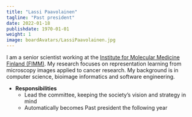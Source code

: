 ```yaml
---
title: "Lassi Paavolainen"
tagline: "Past president"
date: 2022-01-18
publishdate: 1970-01-01
weight: 1
image: boardAvatars/LassiPaavolainen.jpg
---
```


I am a senior scientist working at the [Institute for Molecular Medicine Finland (FIMM)](https://www.fimm.fi). My research focuses on representation learning from microscopy images applied to cancer research.
My background is in computer science, bioimage informatics and software engineering.

- **Responsibilities**
  - Lead the committee, keeping the society’s vision and strategy in mind
  - Automatically becomes Past president the following year
